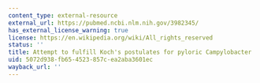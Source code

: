 ```yaml
---
content_type: external-resource
external_url: https://pubmed.ncbi.nlm.nih.gov/3982345/
has_external_license_warning: true
license: https://en.wikipedia.org/wiki/All_rights_reserved
status: ''
title: Attempt to fulfill Koch's postulates for pyloric Campylobacter
uid: 5072d938-fb65-4523-857c-ea2aba3601ec
wayback_url: ''
---
```

